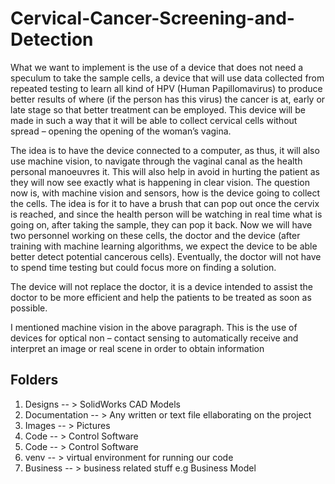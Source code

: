# Cervical-Cancer-Screening-and-Detection

What we want to implement is the use of a device that does not need a speculum to take the sample cells, a device that will use data collected from repeated testing to learn all kind of HPV (Human Papillomavirus) to produce better results of where (if the person has this virus) the cancer is at, early or late stage so that better treatment can be employed. This device will be made in such a way that it will be able to collect cervical cells without spread – opening the opening of the woman’s vagina. 

The idea is to have the device connected to a computer, as thus, it will also use machine vision, to navigate through the vaginal canal as the health personal manoeuvres it. This will also help in avoid in hurting the patient as they will now see exactly what is happening in clear vision. The question now is, with machine vision and sensors, how is the device going to collect the cells. The idea is for it to have a brush that can pop out once the cervix is reached, and since the health person will be watching in real time what is going on, after taking the sample, they can pop it back. Now we will have two personnel working on these cells, the doctor and the device (after training with machine learning algorithms, we expect the device to be able better detect potential cancerous cells). Eventually, the doctor will not have to spend time testing but could focus more on finding a solution.

The device will not replace the doctor, it is a device intended to assist the doctor to be more efficient and help the patients to be treated as soon as possible. 

I mentioned machine vision in the above paragraph. This is the use of devices for optical non – contact sensing to automatically receive and interpret an image or real scene in order to obtain information

## Folders
1. Designs       -- > SolidWorks CAD Models
2. Documentation -- > Any written or text file ellaborating on the project
3. Images        -- > Pictures
4. Code    -- > Control Software
4. Code    -- > Control Software
5. venv -- > virtual environment for running our code
6. Business -- > business related stuff e.g Business Model

